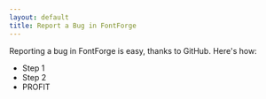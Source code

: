 ```yaml
---
layout: default
title: Report a Bug in FontForge
---
```


Reporting a bug in FontForge is easy, thanks to GitHub. Here's how:

* Step 1
* Step 2
* PROFIT